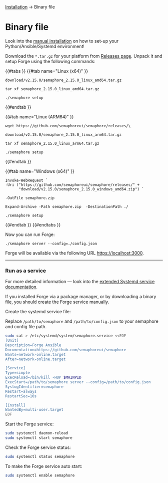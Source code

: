 <div class="breadcrumbs">
    <a href="/administration-guide/installation">Installation</a>
    → Binary file
</div>

# Binary file

<div class="warning">
    Look into the <a href="./../installation_manually.md">manual installation</a> on how to set-up your Python/Ansible/Systemd environment!
</div>


Download the `*.tar.gz` for your platform from [Releases page](https://github.com/semaphoreui/semaphore/releases). Unpack it and setup Forge using the following commands:

{{#tabs }}
{{#tab name="Linux (x64)" }}
```
download/v2.15.0/semaphore_2.15.0_linux_amd64.tar.gz

tar xf semaphore_2.15.0_linux_amd64.tar.gz

./semaphore setup
```
{{#endtab }}

{{#tab name="Linux (ARM64)" }}
```
wget https://github.com/semaphoreui/semaphore/releases/\

download/v2.15.0/semaphore_2.15.0_linux_arm64.tar.gz

tar xf semaphore_2.15.0_linux_arm64.tar.gz

./semaphore setup
```
{{#endtab }}

{{#tab name="Windows (x64)" }}
```
Invoke-WebRequest `
-Uri ("https://github.com/semaphoreui/semaphore/releases/" +
      "download/v2.15.0/semaphore_2.15.0_windows_amd64.zip") `

-OutFile semaphore.zip

Expand-Archive -Path semaphore.zip  -DestinationPath ./

./semaphore setup
```
{{#endtab }}
{{#endtabs }}

Now you can run Forge:

```
./semaphore server --config=./config.json
```

Forge will be available via the following URL [https://localhost:3000](https://localhost:3000).

----

### Run as a service

For more detailed information &mdash; look into the [extended Systemd service documentation](../installation_manually.md#extended-systemd-service).

If you installed Forge via a package manager, or by downloading a binary file, you should create the Forge service manually.

Create the systemd service file:

<div class="warning">
  Replace <code>/path/to/semaphore</code> and <code>/path/to/config.json</code> to your semaphore and config file path.
</div>

```bash
sudo cat > /etc/systemd/system/semaphore.service <<EOF
[Unit]
Description=Forge Ansible
Documentation=https://github.com/semaphoreui/semaphore
Wants=network-online.target
After=network-online.target

[Service]
Type=simple
ExecReload=/bin/kill -HUP $MAINPID
ExecStart=/path/to/semaphore server --config=/path/to/config.json
SyslogIdentifier=semaphore
Restart=always
RestartSec=10s

[Install]
WantedBy=multi-user.target
EOF
```

Start the Forge service:

```bash
sudo systemctl daemon-reload
sudo systemctl start semaphore
```

Check the Forge service status:

```bash
sudo systemctl status semaphore
```

To make the Forge service auto start:

```bash
sudo systemctl enable semaphore
```
